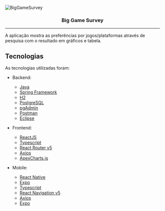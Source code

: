![BigGameSurvey](https://camo.githubusercontent.com/16b989e9b58fa58537c5692c507ff9c1fc269ced47984779937584b221fd042a/68747470733a2f2f696b2e696d6167656b69742e696f2f323765776f78737373652f636f6c6c6167656d5f5344535f4c71477438694e6e582e706e67)

<h3 align="center">Big Game Survey</h3>

---

A aplicação mostra as preferências por jogos/plataformas através de pesquisa com o resultado em gráficos e tabela. 

## Tecnologias

As tecnologias utilizadas foram:

-   Backend:
    
    -   [Java](https://www.java.com/pt_BR/)
    -   [Spring Framework](https://spring.io/projects/spring-framework)
    -   [H2](https://www.h2database.com/html/main.html)
    -   [PostgreSQL](https://www.postgresql.org/)
    -   [pgAdmin](https://www.pgadmin.org/)
    -   [Postman](https://www.postman.com/)
    -   [Eclipse](https://www.eclipse.org/downloads/)
    
-   Frontend:
    
    -   [ReactJS](https://reactjs.org/)
    -   [Typescript](https://www.typescriptlang.org/)
    -   [React Router v5](https://github.com/ReactTraining/react-router)
    -   [Axios](https://github.com/axios/axios)
    -   [ApexCharts.js](https://apexcharts.com/)
    
-   Mobile:
    
    -   [React Native](https://reactnative.dev/)
    -   [Expo](https://expo.io/)
    -   [Typescript](https://www.typescriptlang.org/)
    -   [React Navigation v5](https://reactnavigation.org/)
    -   [Axios](https://github.com/axios/axios)
    -   [Expo](https://expo.io/)
